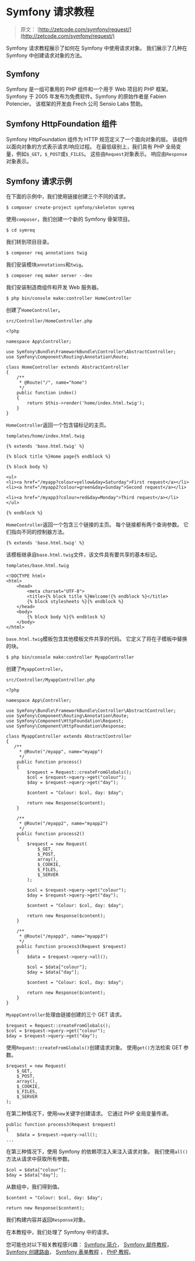 # Symfony 请求教程

> 原文： [http://zetcode.com/symfony/request/](http://zetcode.com/symfony/request/)

Symfony 请求教程展示了如何在 Symfony 中使用请求对象。 我们展示了几种在 Symfony 中创建请求对象的方法。

## Symfony

Symfony 是一组可重用的 PHP 组件和一个用于 Web 项目的 PHP 框架。 Symfony 于 2005 年发布为免费软件。Symfony 的原始作者是 Fabien Potencier。 该框架的开发由 Frech 公司 Sensio Labs 赞助。

## Symfony HttpFoundation 组件

Symfony HttpFoundation 组件为 HTTP 规范定义了一个面向对象的层。 该组件以面向对象的方式表示请求/响应过程。 在最低级别上，我们具有 PHP 全局变量，例如`$_GET`，`$_POST`或`$_FILES`。 这些由`Request`对象表示。 响应由`Response`对象表示。

## Symfony 请求示例

在下面的示例中，我们使用链接创建三个不同的请求。

```
$ composer create-project symfony/skeleton symreq

```

使用`composer`，我们创建一个新的 Symfony 骨架项目。

```
$ cd symreq

```

我们转到项目目录。

```
$ composer req annotations twig

```

我们安装模块`annotations`和`twig`。

```
$ composer req maker server --dev

```

我们安装制造商组件和开发 Web 服务器。

```
$ php bin/console make:controller HomeController

```

创建了`HomeController`。

`src/Controller/HomeController.php`

```
<?php

namespace App\Controller;

use Symfony\Bundle\FrameworkBundle\Controller\AbstractController;
use Symfony\Component\Routing\Annotation\Route;

class HomeController extends AbstractController
{
    /**
     * @Route("/", name="home")
     */
    public function index()
    {
        return $this->render('home/index.html.twig');
    }
}

```

`HomeController`返回一个包含锚标记的主页。

`templates/home/index.html.twig`

```
{% extends 'base.html.twig' %}

{% block title %}Home page{% endblock %}

{% block body %}

<ul>
<li><a href="/myapp?colour=yellow&day=Saturday">First request</a></li>
<li><a href="/myapp2?colour=green&day=Sunday">Second request</a></li>

<li><a href="/myapp3?colour=red&day=Monday">Third request</a></li>
</ul>

{% endblock %}

```

`HomeController`返回一个包含三个链接的主页。 每个链接都有两个查询参数。 它们指向不同的控制器方法。

```
{% extends 'base.html.twig' %}

```

该模板继承自`base.html.twig`文件，该文件具有要共享的基本标记。

`templates/base.html.twig`

```
<!DOCTYPE html>
<html>
    <head>
        <meta charset="UTF-8">
        <title>{% block title %}Welcome!{% endblock %}</title>
        {% block stylesheets %}{% endblock %}
    </head>
    <body>
        {% block body %}{% endblock %}
    </body>
</html>

```

`base.html.twig`模板包含其他模板文件共享的代码。 它定义了将在子模板中替换的块。

```
$ php bin/console make:controller MyappController

```

创建了`MyappController`。

`src/Controller/MyappController.php`

```
<?php

namespace App\Controller;

use Symfony\Bundle\FrameworkBundle\Controller\AbstractController;
use Symfony\Component\Routing\Annotation\Route;
use Symfony\Component\HttpFoundation\Request;
use Symfony\Component\HttpFoundation\Response;

class MyappController extends AbstractController
{
   /**
     * @Route("/myapp", name="myapp")
     */
    public function process()
    {
        $request = Request::createFromGlobals();
        $col = $request->query->get("colour");
        $day = $request->query->get("day");

        $content = "Colour: $col, day: $day";

        return new Response($content);
    }

    /**
     * @Route("/myapp2", name="myapp2")
     */
    public function process2()
    {
        $request = new Request(
            $_GET,
            $_POST,
            array(),
            $_COOKIE,
            $_FILES,
            $_SERVER
        );

        $col = $request->query->get("colour");
        $day = $request->query->get("day");

        $content = "Colour: $col, day: $day";

        return new Response($content);
    }    

    /**
     * @Route("/myapp3", name="myapp3")
     */
    public function process3(Request $request)
    {
        $data = $request->query->all();

        $col = $data["colour"];
        $day = $data["day"];

        $content = "Colour: $col, day: $day";

        return new Response($content);        
    }    
}

```

`MyappController`处理由链接创建的三个 GET 请求。

```
$request = Request::createFromGlobals();
$col = $request->query->get("colour");
$day = $request->query->get("day");

```

使用`Request::createFromGlobals()`创建请求对象。 使用`get()`方法检索 GET 参数。

```
$request = new Request(
    $_GET,
    $_POST,
    array(),
    $_COOKIE,
    $_FILES,
    $_SERVER
);

```

在第二种情况下，使用`new`关键字创建请求。 它通过 PHP 全局变量传递。

```
public function process3(Request $request)
{
    $data = $request->query->all();
...    

```

在第三种情况下，使用 Symfony 的依赖项注入来注入请求对象。 我们使用`all()`方法从请求中获取所有参数。

```
$col = $data["colour"];
$day = $data["day"];

```

从数组中，我们得到值。

```
$content = "Colour: $col, day: $day";

return new Response($content);  

```

我们构建内容并返回`Response`对象。

在本教程中，我们处理了 Symfony 中的请求。

您可能也对以下相关教程感兴趣： [Symfony 简介](/symfony/intro/)， [Symfony 邮件教程](/symfony/main/)， [Symfony 创建路由](/symfony/createroutes/)， [Symfony 表单教程](/symfony/form/) ， [PHP 教程](/lang/php/)。